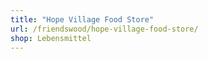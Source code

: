```yaml
---
title: "Hope Village Food Store"
url: /friendswood/hope-village-food-store/
shop: Lebensmittel
---
```

